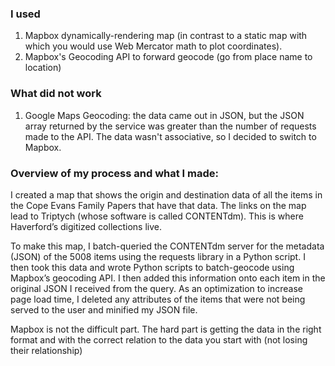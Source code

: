 
### I used
1. Mapbox dynamically-rendering map (in contrast to a static map with which you would use Web Mercator math to plot coordinates).
2. Mapbox's Geocoding API to forward geocode (go from place name to location)

### What did not work
1. Google Maps Geocoding: the data came out in JSON, but the JSON array returned by the service was greater than the number of requests made to the API. The data wasn't associative, so I decided to switch to Mapbox.

### Overview of my process and what I made:
I created a map that  shows the origin and destination data of all the items in the Cope Evans Family Papers that have that data. The links on the map lead to Triptych (whose software is called CONTENTdm). This is where Haverford’s digitized collections live.

To make this map, I batch-queried the CONTENTdm server for the metadata (JSON) of the 5008 items using the requests library in a Python script. I then took this data and wrote Python scripts to batch-geocode using Mapbox’s geocoding API. I then added this information onto each item in the original JSON I received from the query. As an optimization to increase page load time, I deleted any attributes of the items that were not being served to the user and minified my JSON file.

Mapbox is not the difficult part. The hard part is getting the data in the right format and with the correct relation to the data you start with (not losing their relationship)
